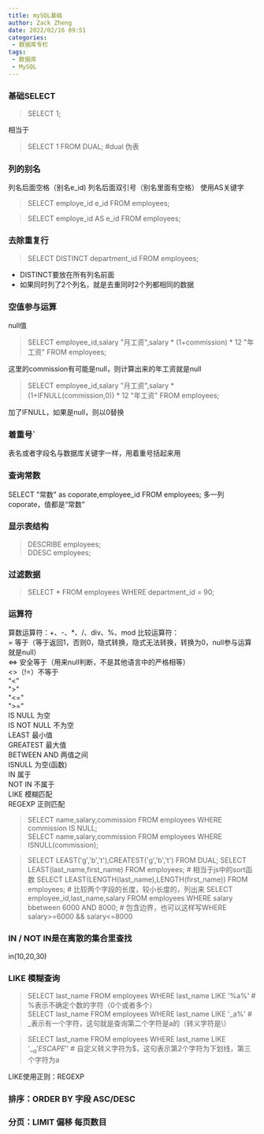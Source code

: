 ```yaml
---
title: mySQL基础
author: Zack Zheng
date: 2022/02/16 09:51
categories:
 - 数据库专栏
tags:
 - 数据库
 - MySQL
---
```


### 基础SELECT
> SELECT 1;

相当于
> SELECT 1 FROM DUAL; #dual 伪表

### 列的别名
列名后面空格（别名e_id)
列名后面双引号（别名里面有空格）
使用AS关键字
> SELECT employe_id  e_id FROM employees;

> SELECT employe_id AS e_id FROM employees;

### 去除重复行

> SELECT DISTINCT department_id FROM employees;

- DISTINCT要放在所有列名前面
- 如果同时列了2个列名，就是去重同时2个列都相同的数据

### 空值参与运算
null值

> SELECT employee_id,salary "月工资",salary * (1+commission) * 12 "年工资" FROM employees;

这里的commission有可能是null，则计算出来的年工资就是null

> SELECT employee_id,salary "月工资",salary * (1+IFNULL(commission,0)) * 12 "年工资" FROM employees;

加了IFNULL，如果是null，则以0替换

### 着重号`
表名或者字段名与数据库关键字一样，用着重号括起来用

### 查询常数
SELECT "常数" as coporate,employee_id FROM employees;
多一列coporate，值都是“常数”

### 显示表结构
> DESCRIBE employees;  
> DDESC employees;

### 过滤数据

> SELECT * FROM employees WHERE department_id = 90;

### 运算符
算数运算符：+、-、*、/、div、%、mod
比较运算符：  
= 等于（等于返回1，否则0，隐式转换，隐式无法转换，转换为0，null参与运算就是null）    
<=> 安全等于（用来null判断，不是其他语言中的严格相等）  
<>（!=）不等于  
“<”   
">"    
"<="  
">="  
IS NULL 为空  
IS NOT NULL 不为空  
LEAST 最小值  
GREATEST 最大值  
BETWEEN AND 两值之间  
ISNULL 为空(函数)  
IN 属于  
NOT IN 不属于  
LIKE 模糊匹配  
REGEXP 正则匹配  

> SELECT name,salary,commission FROM employees WHERE commission IS NULL;  
> SELECT name,salary,commission FROM employees WHERE ISNULL(commission);  

> SELECT LEAST('g','b','t'),CREATEST('g','b','t') FROM DUAL;
> SELECT LEAST(last_name,first_name) FROM employees; # 相当于js中的sort函数
> SELECT LEAST(LENGTH(last_name),LENGTH(first_name)) FROM employees; # 比较两个字段的长度，较小长度的，列出来
> SELECT employee_id,last_name,salary FROM employees WHERE salary bbetween 6000 AND 8000; # 包含边界，也可以这样写WHERE salary>=6000 && salary<=8000


### IN / NOT IN是在离散的集合里查找
in(10,20,30)

### LIKE 模糊查询
> SELECT last_name FROM employees WHERE last_name LIKE '%a%' # %表示不确定个数的字符（0个或者多个）   
> SELECT last_name FROM employees WHERE last_name LIKE '_a%' # _表示有一个字符，这句就是查询第二个字符是a的（转义字符是\）   

> SELECT last_name FROM  employees WHERE last_name LIKE '_$_a' ESCAPE 
'$' # 自定义转义字符为$，这句表示第2个字符为下划线，第三个字符为a

LIKE使用正则：REGEXP

### 排序：ORDER BY 字段 ASC/DESC
### 分页：LIMIT 偏移 每页数目
